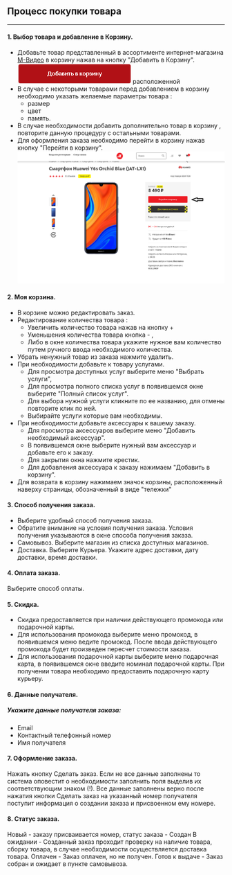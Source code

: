 ## Процесс покупки товара
---
#### 1. Выбор товара и добавление в Корзину.
* Добавьте товар представленный в ассортименте интернет-магазина [М-Видео](https://www.mvideo.ru/) в корзину нажав на кнопку "Добавить в Корзину". 
![batton](https://github.com/AiratValeev/mvideo/blob/master/file/Button.png/)
расположенной 
* В случае с некоторыми товарами перед добавлением в корзину необходимо указать желаемые параметры товара : 
    * размер 
    * цвет 
    * память.
* В случае необходимости добавить дополнительно товар в корзину , повторите данную процедуру с остальными товарами.
* Для оформления заказа необходимо перейти в корзину нажав кнопку "Перейти в корзину".
![batton](https://github.com/AiratValeev/mvideo/blob/master/file/vhod%20korzina.png)
#### 2. Моя корзина.
* В корзине можно редактировать заказ.
* Редактирование количества товара :
    * Увеличить количество товара нажав на кнопку + 
    * Уменьшения количества товара кнопка - , 
    * Либо в окне количества товара укажите нужное вам количество путем ручного ввода необходимого количества.
* Убрать ненужный товар из заказа нажмите удалить.
* При необходимости добавьте к товару услугами. 
    * Для просмотра доступных услуг выберите меню "Выбрать услуги", 
    * Для просмотра полного списка услуг в появившемся окне выберите "Полный список услуг". 
    * Для выбора нужной услуги кликните по ее названию, для отмены повторите клик по ней. 
    * Выбирайте услуги которые вам необходимы.
* При необходимости добавьте аксессуары к вашему заказу. 
    * Для просмотра аксессуаров выберите меню "Добавить необходимый аксессуар".
    * В появившемся окне выберите нужный вам аксессуар и добавьте его к заказу. 
    * Для закрытия окна нажмите крестик. 
    * Для добавления аксессуара к заказу нажимаем "Добавить в корзину". 
* Для возврата в корзину нажимаем значок корзины, расположенный наверху страницы, обозначенный в виде "тележки"
#### 3. Способ получения заказа. 
* Выберите удобный способ получения заказа. 
* Обратите внимание на условия получения заказа. Условия получения указываются в окне способа получения заказа.
* Самовывоз. Выберите магазин из списка доступных магазинов.
* Доставка. Выберите Курьера. Укажите адрес доставки, дату доставки, время доставки.
#### 4. Оплата заказа.
  Выберите способ оплаты.
#### 5. Скидка.
* Скидка предоставляется при наличии действующего промокода или подарочной карты.
* Для использования промокода выберите меню промокод, в появившемся меню ведите промокод. После ввода действующего промокода будет произведен пересчет стоимости заказа.
* Для использования подарочной карты выберите меню подарочная карта, в появившемся окне введите номинал подарочной карты. При получении товара необходимо предоставить подарочную карту курьеру.
#### 6. Данные получателя.
##### Укажите данные получателя заказа: 
* Email 
* Контактный телефонный номер
* Имя получателя
#### 7. Оформление заказа.
  Нажать кнопку Сделать заказ. Если не все данные заполнены то система оповестит о необходимости заполнить поля выделив их соответствующим знаком (!).
  Все данные заполнены верно после нажатия кнопки Сделать заказ на указанный номер получателя поступит информация о создании заказа и присвоенном ему номере.
#### 8. Статус заказа.
  Новый - заказу присваивается номер, статус заказа - Создан
  В ожидании - Созданный заказ проходит проверку на наличие товара, сборку товара, в случае необходимости осуществляется доставка товара.
  Оплачен - Заказ оплачен, но не получен.
  Готов к выдаче - Заказ собран и ожидает в пункте самовывоза.